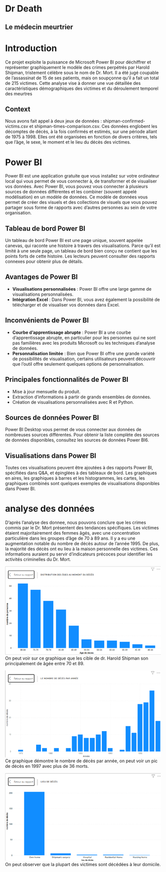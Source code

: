 # Dr Death
## Le médecin meurtrier

# Introduction

Ce projet exploite la puissance de Microsoft Power BI pour déchiffrer et représenter graphiquement le modèle des crimes perpétrés par Harold Shipman, tristement célèbre sous le nom de Dr. Mort. Il a été jugé coupable de l’assassinat de 15 de ses patients, mais on soupçonne qu’il a fait un total de 215 victimes. Cette analyse vise à donner une vue détaillée des caractéristiques démographiques des victimes et du déroulement temporel des meurtres

## Context
Nous avons fait appel à deux jeux de données : shipman-confirmed-victims.csv et shipman-times-comparison.csv. Ces données englobent les décomptes de décès, à la fois confirmés et estimés, sur une période allant de 1975 à 1998. Elles ont été organisées en fonction de divers critères, tels que l’âge, le sexe, le moment et le lieu du décès des victimes.

# Power BI 

Power BI est une application gratuite que vous installez sur votre ordinateur local qui vous permet de vous connecter à, de transformer et de visualiser vos données. Avec Power BI, vous pouvez vous connecter à plusieurs sources de données différentes et les combiner (souvent appelé modélisation) en un modèle de données. Ce modèle de données vous permet de créer des visuels et des collections de visuels que vous pouvez partager sous forme de rapports avec d’autres personnes au sein de votre organisation.

## Tableau de bord Power BI

Un tableau de bord Power BI est une page unique, souvent appelée canevas, qui raconte une histoire à travers des visualisations. Parce qu’il est limité à une seule page, un tableau de bord bien conçu ne contient que les points forts de cette histoire. Les lecteurs peuvent consulter des rapports connexes pour obtenir plus de détails.

## Avantages de Power BI

- **Visualisations personnalisées** : Power BI offre une large gamme de visualisations personnalisées.
- **Intégration Excel** : Dans Power BI, vous avez également la possibilité de télécharger et de visualiser vos données dans Excel.

## Inconvénients de Power BI

- **Courbe d’apprentissage abrupte** : Power BI a une courbe d’apprentissage abrupte, en particulier pour les personnes qui ne sont pas familières avec les produits Microsoft ou les techniques d’analyse de données.
- **Personnalisation limitée** : Bien que Power BI offre une grande variété de possibilités de visualisation, certains utilisateurs peuvent découvrir que l’outil offre seulement quelques options de personnalisation.

## Principales fonctionnalités de Power BI

- Mise à jour mensuelle du produit.
- Extraction d’informations à partir de grands ensembles de données.
- Création de visualisations personnalisées avec R et Python.

## Sources de données Power BI

Power BI Desktop vous permet de vous connecter aux données de nombreuses sources différentes. Pour obtenir la liste complète des sources de données disponibles, consultez les sources de données Power BI6.

## Visualisations dans Power BI

Toutes ces visualisations peuvent être ajoutées à des rapports Power BI, spécifiées dans Q&A, et épinglées à des tableaux de bord. Les graphiques en aires, les graphiques à barres et les histogrammes, les cartes, les graphiques combinés sont quelques exemples de visualisations disponibles dans Power BI.

# analyse des données
D’après l’analyse des donnee, nous pouvons conclure que les crimes commis par le Dr. Mort présentent des tendances spécifiques. Les victimes étaient majoritairement des femmes âgés, avec une concentration particulière dans les groupes d’âge de 70 à 89 ans. Il y a eu une augmentation notable du nombre de décès autour de l’année 1995. De plus, la majorité des décès ont eu lieu à la maison personnelle des victimes. Ces informations auraient pu servir d’indicateurs précoces pour identifier les activités criminelles du Dr. Mort.

![alt text](<image/distribution des âges au moment du décès.png>)
On peut voir sur ce graphique que les cible de dr. Harold Shipman son principalement de âgée entre 70 et 89.

![alt text](<image/le nombre de décès par année.png>)
Ce graphique démontre le nombre de décès par année, on peut voir un pic de décès en 1997 avec plus de 36 morts. 

![alt text](<image/lieu de décès.png>)
On peut observer que la plupart des victimes sont décédées à leur domicile.